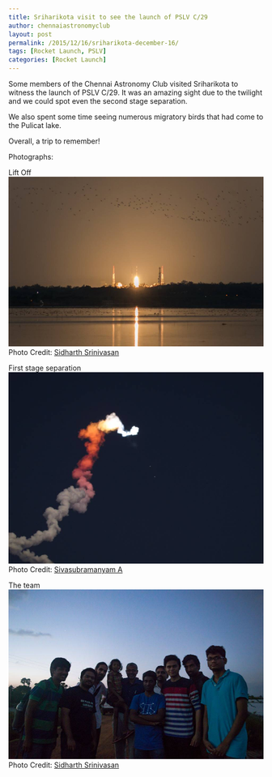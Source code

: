 ```yaml
---
title: Sriharikota visit to see the launch of PSLV C/29
author: chennaiastronomyclub
layout: post
permalink: /2015/12/16/sriharikota-december-16/
tags: [Rocket Launch, PSLV]
categories: [Rocket Launch]
---
```

Some members of the Chennai Astronomy Club visited Sriharikota to witness the launch of PSLV C/29. It was an amazing sight due to the twilight and we could spot even the second stage separation.

We also spent some time seeing numerous migratory birds that had come to the Pulicat lake.

Overall, a trip to remember!

Photographs:

Lift Off
![Lift Off](/img/dec194.jpg)
<span class="image-credit">Photo Credit: <a href="https://twitter.com/sidharth9610">Sidharth Srinivasan</a></span>

First stage separation
![First stage separation](/img/dec193.jpg)
<span class="image-credit">Photo Credit: <a href="https://sivasubramanyam.me">Sivasubramanyam A</a></span>

The team
![The team](/img/dec191.jpg)
<span class="image-credit">Photo Credit: <a href="https://twitter.com/sidharth9610">Sidharth Srinivasan</a></span>